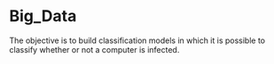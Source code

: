# Big_Data
The objective is to build classification models in which it is possible to classify whether or not a computer is infected.
